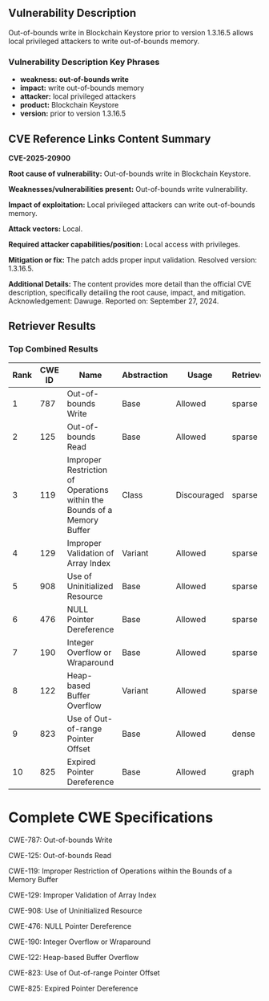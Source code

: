 ## Vulnerability Description
Out-of-bounds write in Blockchain Keystore prior to version 1.3.16.5 allows local privileged attackers to write out-of-bounds memory.

### Vulnerability Description Key Phrases
- **weakness:** **out-of-bounds write**
- **impact:** write out-of-bounds memory
- **attacker:** local privileged attackers
- **product:** Blockchain Keystore
- **version:** prior to version 1.3.16.5

## CVE Reference Links Content Summary
**CVE-2025-20900**

**Root cause of vulnerability:** Out-of-bounds write in Blockchain Keystore.

**Weaknesses/vulnerabilities present:** Out-of-bounds write vulnerability.

**Impact of exploitation:** Local privileged attackers can write out-of-bounds memory.

**Attack vectors:** Local.

**Required attacker capabilities/position:** Local access with privileges.

**Mitigation or fix:** The patch adds proper input validation. Resolved version: 1.3.16.5.

**Additional Details:**
The content provides more detail than the official CVE description, specifically detailing the root cause, impact, and mitigation.
Acknowledgement: Dawuge.
Reported on: September 27, 2024.

## Retriever Results

### Top Combined Results

| Rank | CWE ID | Name | Abstraction | Usage  | Retrievers | Individual Scores |
|------|--------|------|-------------|-------|------------|-------------------|
| 1 | 787 | Out-of-bounds Write | Base | Allowed | sparse | 0.195 |
| 2 | 125 | Out-of-bounds Read | Base | Allowed | sparse | 0.195 |
| 3 | 119 | Improper Restriction of Operations within the Bounds of a Memory Buffer | Class | Discouraged | sparse | 0.192 |
| 4 | 129 | Improper Validation of Array Index | Variant | Allowed | sparse | 0.181 |
| 5 | 908 | Use of Uninitialized Resource | Base | Allowed | sparse | 0.180 |
| 6 | 476 | NULL Pointer Dereference | Base | Allowed | sparse | 0.178 |
| 7 | 190 | Integer Overflow or Wraparound | Base | Allowed | sparse | 0.177 |
| 8 | 122 | Heap-based Buffer Overflow | Variant | Allowed | sparse | 0.175 |
| 9 | 823 | Use of Out-of-range Pointer Offset | Base | Allowed | dense | 0.536 |
| 10 | 825 | Expired Pointer Dereference | Base | Allowed | graph | 0.003 |



# Complete CWE Specifications

CWE-787: Out-of-bounds Write

CWE-125: Out-of-bounds Read

CWE-119: Improper Restriction of Operations within the Bounds of a Memory Buffer

CWE-129: Improper Validation of Array Index

CWE-908: Use of Uninitialized Resource

CWE-476: NULL Pointer Dereference

CWE-190: Integer Overflow or Wraparound

CWE-122: Heap-based Buffer Overflow

CWE-823: Use of Out-of-range Pointer Offset

CWE-825: Expired Pointer Dereference